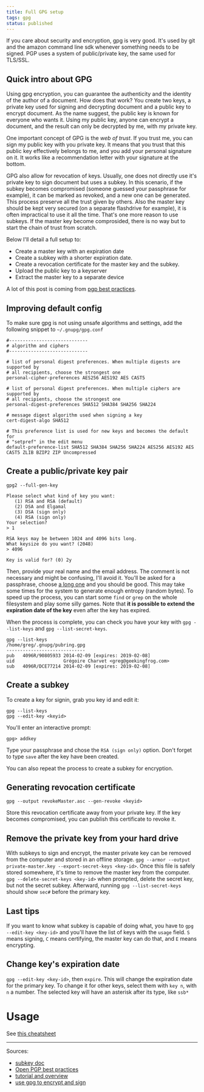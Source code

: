 ```yaml
---
title: Full GPG setup
tags: gpg
status: published
---
```


If you care about security and encryption, gpg is very good. It's used by git and the amazon command line sdk whenever something needs to be signed. PGP uses a system of public/private key, the same used for TLS/SSL.

## Quick intro about GPG
Using gpg encryption, you can guarantee the authenticity and the identity of the author of a document. How does that work? You create two keys, a private key used for signing and decrypting document and a public key to encrypt document. As the name suggest, the public key is known for everyone who wants it. Using my public key, anyone can encrypt a document, and the result can only be decrypted by me, with my private key.

One important concept of GPG is the *web of trust*. If you trust me, you can sign my public key with you private key. It means that you trust that this public key effectively belongs to me, and you add your personal signature on it. It works like a recommendation letter with your signature at the bottom.

GPG also allow for revocation of keys. Usually, one does not directly use it's private key to sign document but uses a subkey. In this scenario, if the subkey becomes compromised (someone guessed your passphrase for example), it can be marked as revoked, and a new one can be generated. This process preserve all the trust given by others. Also the master key should be kept very secured (on a separate flashdrive for example), it is often impractical to use it all the time. That's one more reason to use subkeys.
If the master key become comprosided, there is no way but to start the chain of trust from scratch.

Below I'll detail a full setup to:

* Create a master key with an expiration date
* Create a subkey with a shorter expiration date.
* Create a revocation certificate for the master key and the subkey.
* Upload the public key to a keyserver
* Extract the master key to a separate device

A lot of this post is coming from [pgp best practices](https://help.riseup.net/en/security/message-security/openpgp/best-practices).

## Improving default config
To make sure gpg is not using unsafe algorithms and settings, add the following snippet to `~/.gnupg/gpg.conf`

```
#-----------------------------
# algorithm and ciphers
#-----------------------------

# list of personal digest preferences. When multiple digests are supported by
# all recipients, choose the strongest one
personal-cipher-preferences AES256 AES192 AES CAST5

# list of personal digest preferences. When multiple ciphers are supported by
# all recipients, choose the strongest one
personal-digest-preferences SHA512 SHA384 SHA256 SHA224

# message digest algorithm used when signing a key
cert-digest-algo SHA512

# This preference list is used for new keys and becomes the default for
# "setpref" in the edit menu
default-preference-list SHA512 SHA384 SHA256 SHA224 AES256 AES192 AES CAST5 ZLIB BZIP2 ZIP Uncompressed

```

## Create a public/private key pair

`gpg2 --full-gen-key`

```
Please select what kind of key you want:
   (1) RSA and RSA (default)
   (2) DSA and Elgamal
   (3) DSA (sign only)
   (4) RSA (sign only)
Your selection?
> 1
```

```
RSA keys may be between 1024 and 4096 bits long.
What keysize do you want? (2048)
> 4096
```

```
Key is valid for? (0) 2y
```

Then, provide your real name and the email address. The comment is not necessary and might be confusing, I'll avoid it. You'll be asked for a passphrase, choose [a long one](http://imgs.xkcd.com/comics/password_strength.png) and you should be good. This may take some times for the system to generate enough entropy (random bytes). To speed up the process, you can start some `find` or `grep` on the whole filesystem and play some silly games.
Note that **it is possible to extend the expiration date of the key** even after the key has expired.

When the process is complete, you can check you have your key with `gpg --list-keys` and `gpg --list-secret-keys`.

```
gpg --list-keys
/home/greg/.gnupg/pubring.gpg
-----------------------------
pub   4096R/90805933 2014-02-09 [expires: 2019-02-08]
uid                  Grégoire Charvet <greg@geekingfrog.com>
sub   4096R/DCE77214 2014-02-09 [expires: 2019-02-08]
```

## Create a subkey
To create a key for signin, grab you key id and edit it:

```
gpg --list-keys
gpg --edit-key <keyid>
```

You'll enter an interactive prompt:

```
gpg> addkey
```
Type your passphrase and chose the `RSA (sign only)` option. Don't forget to type `save` after the key have been created.

You can also repeat the process to create a subkey for encryption.

## Generating revocation certificate

```
gpg --output revokeMaster.asc --gen-revoke <keyid>
```

Store this revocation certificate away from your private key. If the key becomes compromised, you can publish this certificate to revoke it.

## Remove the private key from your hard drive
With subkeys to sign and encrypt, the master private key can be removed from the computer and stored in an offline storage. `gpg --armor --output private-master.key --export-secret-keys <key-id>`. Once this file is safely stored somewhere, it's time to remove the master key from the computer. `gpg --delete-secret-keys <key-id>` when prompted, delete the secret key, but not the secret subkey. Afterward, running `gpg --list-secret-keys` should show `sec#` before the primary key.


## Last tips
If you want to know what subkey is capable of doing what, you have to  `gpg --edit-key <key-id>` and you'll have the list of keys with the `usage` field. `S` means signing, `C` means certifying, the master key can do that, and `E` means encrypting.

## Change key's expiration date

`gpg --edit-key <key-id>`, then `expire`. This will change the expiration date for the primary key. To change it for other keys, select them with `key n`, with `n` a number. The selected key will have an asterisk after its type, like `ssb*`


# Usage

See [this cheatsheet](./gpg-cheatsheet)

---
Sources:

* [subkey doc](https://wiki.debian.org/subkeys)
* [Open PGP best practices](https://we.riseup.net/riseuplabs+paow/openpgp-best-practices)
* [tutorial and overview](http://zacharyvoase.com/2009/08/20/openpgp/)
* [use gpg to encrypt and sign](https://www.digitalocean.com/community/tutorials/how-to-use-gpg-to-encrypt-and-sign-messages)
